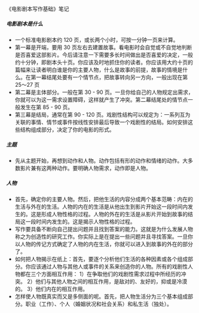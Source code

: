 《电影剧本写作基础》笔记

##### 电影剧本是什么

- 一个标准电影剧本约 120 页，或长两个小时，可按一分钟一页来计算。
- 第一幕是开端，要用 30 页左右去建置故事。看电影时会自觉或不自觉地判断是否喜爱这部影片。今后请注意一下需要多长时间做出是否喜爱的决定，一般约十分钟，即剧本头十页。你应该及时地抓住你的读者。你应该用大约十页的篇幅来让读者明白谁是你的主要人物，什么是故事的前提，故事的情境是什么。在第一幕结尾处要有一个情节点，把故事转向另一方向，一般出现在第 25～27 页
- 第二幕是主体部分。一般在第 30 - 90 页。一旦你给自己的人物规定出需求，你就可以为这一需求设置障碍，这样就产生了冲突。第二幕结尾处的情节点一般发生在第 85 - 90 页。
- 第三幕是结局，通常在第 90 - 120 页。戏剧性结构可以规定为：一系列互为关联的事情、情节或事件按线性安排最后导致一个戏剧性的结局。如何安排这些结构组成部分，决定了你的电影的形式。

##### 主题

- 先从主题开始，再想到动作和人物。动作包括有形的动作和情绪的动作。大多数影片兼有这两种动作。要明确人物需求，动作即是人物。

##### 人物

- 首先，确定你的主要人物。然后，把他生活的内容分成两个基本范畴：内在的生活与外在的生活。人物的内在的生活是从他出生到影片开始这一段时间内发生的。这是形成人物性格的过程。人物的外在的生活是从影片开始到故事的结局这一段时间内发生的。这是揭示人物性格的过程。
- 写作要具备不断向自己提出问题并且找到答案的能力。这就是为什么发展人物称之为创造性的研究工作。你实际上是在提出一些问题并且寻找答案。一旦你以人物的传记方式确定了人物的内在生活，你就可以进入到故事的外在的部分了。
- 如何把人物揭示在纸上：首先，要逐个分析他们生活的各种因素或各个组成部分。你应该通过人物与其他人或事件的关系来创造你的人物。所有的戏剧性人物都在三个方面相互作用：
  1）在争取他们的戏剧性需求过程中所经历的冲突。
  2）他们与其他人物之间的相互作用，是敌对的、友好的，抑或是冷漠的。
  3）他们内在的相互作用。
- 怎样使人物既真实而又是多侧面的呢。首先，把人物生活分为三个基本组成部分。职业（工作）、个人（婚姻状况和社会关系）和私生活（独处）。